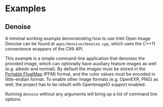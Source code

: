 Examples
========

Denoise
-------

A minimal working example demonstrating how to use Intel Open Image Denoise can
be found at `apps/denoise/denoise.cpp`, which uses the C++11 convenience
wrappers of the C99 API.

This example is a simple command-line application that denoises the provided
image, which can optionally have auxiliary feature images as well (e.g. albedo
and normal). By default the images must be stored in the [Portable
FloatMap](http://www.pauldebevec.com/Research/HDR/PFM/) (PFM) format, and the
color values must be encoded in little-endian format. To enable other image
formats (e.g. OpenEXR, PNG) as well, the project has to be rebuilt with
OpenImageIO support enabled.

Running `denoise` without any arguments will bring up a list of command line
options.

